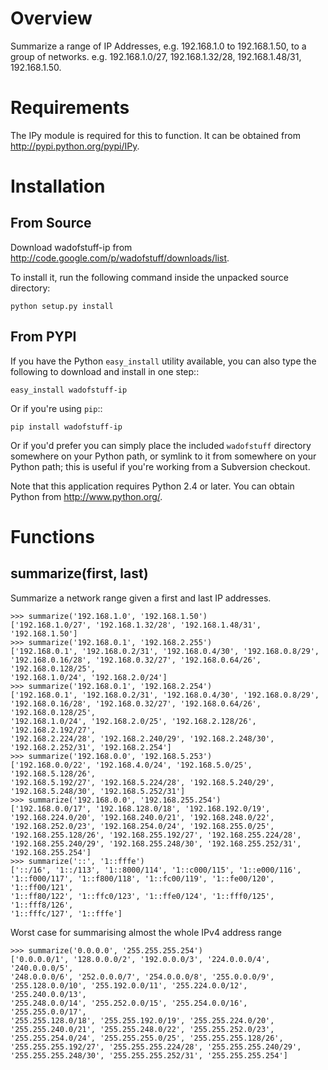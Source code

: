 

# Overview #

Summarize a range of IP Addresses, e.g. 192.168.1.0 to 192.168.1.50, to
a group of networks. e.g. 192.168.1.0/27, 192.168.1.32/28, 192.168.1.48/31,
192.168.1.50.

# Requirements #

The IPy module is required for this to function. It can be obtained from
http://pypi.python.org/pypi/IPy.

# Installation #

## From Source ##

Download wadofstuff-ip from http://code.google.com/p/wadofstuff/downloads/list.

To install it, run the following command inside the unpacked source directory:

```
python setup.py install
```

## From PYPI ##

If you have the Python ```easy_install``` utility available, you can
also type the following to download and install in one step::

```
easy_install wadofstuff-ip
```

Or if you're using ```pip```::

```
pip install wadofstuff-ip
```

Or if you'd prefer you can simply place the included ```wadofstuff```
directory somewhere on your Python path, or symlink to it from
somewhere on your Python path; this is useful if you're working from a
Subversion checkout.

Note that this application requires Python 2.4 or later. You can obtain
Python from http://www.python.org/.

# Functions #

## summarize(first, last) ##

Summarize a network range given a first and last IP addresses.

```
>>> summarize('192.168.1.0', '192.168.1.50')
['192.168.1.0/27', '192.168.1.32/28', '192.168.1.48/31', '192.168.1.50']
>>> summarize('192.168.0.1', '192.168.2.255')
['192.168.0.1', '192.168.0.2/31', '192.168.0.4/30', '192.168.0.8/29',
'192.168.0.16/28', '192.168.0.32/27', '192.168.0.64/26', '192.168.0.128/25',
'192.168.1.0/24', '192.168.2.0/24']
>>> summarize('192.168.0.1', '192.168.2.254')
['192.168.0.1', '192.168.0.2/31', '192.168.0.4/30', '192.168.0.8/29',
'192.168.0.16/28', '192.168.0.32/27', '192.168.0.64/26', '192.168.0.128/25',
'192.168.1.0/24', '192.168.2.0/25', '192.168.2.128/26', '192.168.2.192/27',
'192.168.2.224/28', '192.168.2.240/29', '192.168.2.248/30',
'192.168.2.252/31', '192.168.2.254']
>>> summarize('192.168.0.0', '192.168.5.253')
['192.168.0.0/22', '192.168.4.0/24', '192.168.5.0/25', '192.168.5.128/26',
'192.168.5.192/27', '192.168.5.224/28', '192.168.5.240/29',
'192.168.5.248/30', '192.168.5.252/31']
>>> summarize('192.168.0.0', '192.168.255.254')
['192.168.0.0/17', '192.168.128.0/18', '192.168.192.0/19',
'192.168.224.0/20', '192.168.240.0/21', '192.168.248.0/22',
'192.168.252.0/23', '192.168.254.0/24', '192.168.255.0/25',
'192.168.255.128/26', '192.168.255.192/27', '192.168.255.224/28',
'192.168.255.240/29', '192.168.255.248/30', '192.168.255.252/31',
'192.168.255.254']
>>> summarize('::', '1::fffe')
['::/16', '1::/113', '1::8000/114', '1::c000/115', '1::e000/116',
'1::f000/117', '1::f800/118', '1::fc00/119', '1::fe00/120', '1::ff00/121',
'1::ff80/122', '1::ffc0/123', '1::ffe0/124', '1::fff0/125', '1::fff8/126',
'1::fffc/127', '1::fffe']
```

Worst case for summarising almost the whole IPv4 address range

```
>>> summarize('0.0.0.0', '255.255.255.254')
['0.0.0.0/1', '128.0.0.0/2', '192.0.0.0/3', '224.0.0.0/4', '240.0.0.0/5',
'248.0.0.0/6', '252.0.0.0/7', '254.0.0.0/8', '255.0.0.0/9',
'255.128.0.0/10', '255.192.0.0/11', '255.224.0.0/12', '255.240.0.0/13',
'255.248.0.0/14', '255.252.0.0/15', '255.254.0.0/16', '255.255.0.0/17',
'255.255.128.0/18', '255.255.192.0/19', '255.255.224.0/20',
'255.255.240.0/21', '255.255.248.0/22', '255.255.252.0/23',
'255.255.254.0/24', '255.255.255.0/25', '255.255.255.128/26',
'255.255.255.192/27', '255.255.255.224/28', '255.255.255.240/29',
'255.255.255.248/30', '255.255.255.252/31', '255.255.255.254']
```